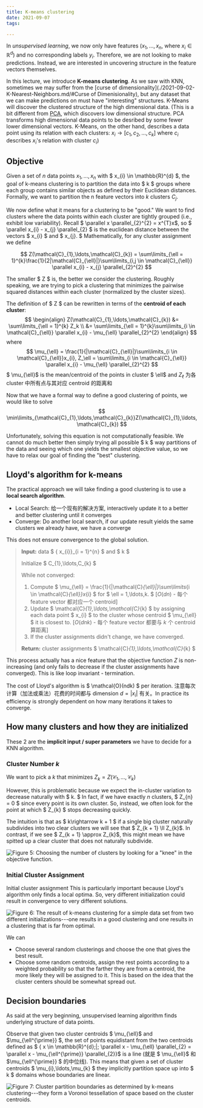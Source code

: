 ```yaml
---
title: K-means clustering
date: 2021-09-07
tags:

---
```




In *unsupervised learning*, we now only have features ($x_{1},\ldots,x_{n}$, where $x_{i} \in \mathbb{R}^{d}$) and no corresponding labels $y_{i}$. Therefore, we are not looking to make predictions. Instead, we are  interested in uncovering structure in the feature vectors themselves.

In this lecture, we introduce **K-means clustering**. As we saw with KNN, sometimes we may suffer from the [curse of dimensionality](./2021-09-02-K-Nearest-Neighbors.md/#Curse of Dimenisionality), but any dataset that we can make predictions on must have "interesting" structures.  K-Means will discover the clustered structure of the high dimensional data. (This is a bit different from [PCA](2021-09-09-Principal-Component-Analysis.md), which discovers low dimensional structure. PCA transforms high dimensional data points to be desribed by some fewer lower dimensional vectors. K-Means, on the other hand, describes a data point using its relation with each clusters: $x_i \to [c_1, c_2, \dots, c_k]$ where $c_i$ describes $x_i$'s relation with cluster $c_i$)

## Objective

Given a set of $n$ data points $x_{1},\ldots,x_{n}$ with $ x_{i} \in \mathbb{R}^{d} $,  the goal of k-means clustering is to partition the data into $ k $ groups where each group contains
similar objects as defined by their Euclidean distances. Formally, we want to partition the n feature vectors into $k$ clusters $C_j$. 

We now define what it means for a clustering to be "good." We want to find clusters where the data points within each cluster are tightly grouped (i.e., exhibit low variability). Recall $ \parallel x \parallel_{2}^{2} = x^{T}x$, so $ \parallel x_{i} - x_{j} \parallel_{2} $ is the euclidean distance between the vectors $ x_{i} $ and $ x_{j}. $ Mathematically, for any cluster assignment we define 

$$
Z(\mathcal{C}_{1},\ldots,\mathcal{C}_{k}) = \sum\limits_{\ell = 1}^{k}\frac{1}{2|\mathcal{C}_{\ell}|}\sum\limits_{i,j \in \mathcal{C}_{\ell}} \parallel x_{i} - x_{j} \parallel_{2}^{2}
$$

The smaller $ Z $ is, the better we consider the clustering. Roughly speaking, we are trying to pick a clustering that minimizes the pairwise squared distances within each cluster (normalized by the cluster sizes).

The definition of $ Z $ can be rewritten in terms of the **centroid of each cluster**:
$$
\begin{align}
Z(\mathcal{C}_{1},\ldots,\mathcal{C}_{k}) 
&= \sum\limits_{\ell = 1}^{k} Z_k \\
&= \sum\limits_{\ell = 1}^{k}\sum\limits_{i \in \mathcal{C}_{\ell}} \parallel x_{i} - \mu_{\ell} \parallel_{2}^{2}
\end{align}
$$
where
$$
\mu_{\ell} = \frac{1}{|\mathcal{C}_{\ell}|}\sum\limits_{i \in \mathcal{C}_{\ell}}x_{i},
Z_\ell = \sum\limits_{i \in \mathcal{C}_{\ell}} \parallel x_{i} - \mu_{\ell} \parallel_{2}^{2}
$$
$ \mu_{\ell}$ is the mean/centroid of the points in cluster $ \ell$ and $Z_\ell$ 为各 cluster 中所有点与其对应 centroid 的距离和

Now that we have a formal way to define a good clustering of points, we would like to solve
$$
\min\limits_{\mathcal{C}_{1},\ldots,\mathcal{C}_{k}}Z(\mathcal{C}_{1},\ldots,\mathcal{C}_{k})
$$


Unfortunately, solving this equation is not computationally feasible. We cannot do much better then simply trying all possible $ k $ way partitions of the data and seeing which one yields the smallest objective value, so we have to relax our goal of finding the "best" clustering.

##  Lloyd's algorithm for k-means

The practical approach we will take finding a good clustering is to use a **local search algorithm**. 

- Local Search: 给一个现有的解决方案, interactively update it to a better and better clustering until it converges
- Converge: Do another local search, if our update result yields the same clusters we already have, we have a converge 

This does not ensure convergence to the global solution. 

> **Input:** data $ \{ x_{i}\}_{i = 1}^{n} $ and $ k $
> 
> Initialize $ C_{1},\ldots,C_{k} $
> 
> While not converged:
> 
> 1.  Compute $ \mu_{\ell} = \frac{1}{|\mathcal{C}_{\ell}|}\sum\limits_{i \in \mathcal{C}_{\ell}}x_{i} $ for $ \ell = 1,\ldots,k. $ [$O(dn)$ - 每个 feature vector 都对应一个 centroid]
> 2.  Update $ \mathcal{C}_{1},\ldots,\mathcal{C}_{k} $ by assigning each data point $ x_{i} $ to the cluster whose centroid $ \mu_{\ell} $ it is closest to. [$O(dnk)$ - 每个 feature vector 都要与 $k$ 个 centroid 算距离]
> 3.  If the cluster assignments didn't change, we have converged.
> 
> **Return:** cluster assignments $ \mathcal{C}_{1},\ldots,\mathcal{C}_{k} $

This process actually has a nice feature that the objective function $Z$ is non-increasing (and only fails to decrease if the cluster assignments have converged). This is like loop invariant - termination. 

The cost of Lloyd's algorithm is $ \mathcal{O}(ndk) $ per iteration. 注意每次计算（加法或乘法）花费的时间都与 dimension $d = |x_i|$ 有关。In practice its efficiency is strongly dependent on how many iterations it takes to converge. 

## How many clusters and how they are initialized

These 2 are the **implicit input / super parameters** we have to decide for a KNN algorithm. 

### Cluster Number $k$

We want to pick a $k$ that minimizes $Z_k = Z(\mathcal{C}_{1},\ldots,\mathcal{C}_{k})$

However, this is problematic because we expect the in-cluster variation to decrease naturally with $ k. $ In fact, if we have exactly $n$ clusters, $ Z_{n} = 0 $ since every point is its own cluster. So, instead, we often look for the point at which $ Z_{k} $ stops decreasing quickly. 

The intuition is that as $ k\rightarrow k + 1 $ if a single big cluster naturally subdivides into two clear clusters we will see that $ Z_{k + 1} \ll Z_{k}$. In contrast, if we see $ Z_{k + 1} \approx Z_{k}$, this might mean we have spitted up a clear cluster that does not naturally subdivide.

![Figure 5: Choosing the number of clusters by looking for a "knee" in
the objective function.](https://www.cs.cornell.edu/courses/cs4780/2021fa/lectures/images_new/unsupervised/knee.jpg)

### Initial Cluster Assignment

Initial cluster assignment This is particularly important because Lloyd's algorithm only finds a local optima. So, very different initialization could
result in convergence to very different solutions. 

![Figure 6: The result of k-means clustering for a simple data set from
two different initializations---one results in a good clustering and one
results in a clustering that is far from
optimal.](https://www.cs.cornell.edu/courses/cs4780/2021fa/lectures/images_new/unsupervised/initial.jpg)

We can 

- Choose several random clusterings and choose the one that gives the best result. 
- Choose some random centroids, assign the rest points according to a weighted probability so that the farther they are from a centroid, the more likely they will be assigned to it. This is based on the idea that the cluster centers should be somewhat spread out. 

## Decision boundaries

As said at the very beginning, unsupervised learning algorithm finds underlying structure of data points. 

Observe that given two cluster centroids $ \mu_{\ell}$ and $\mu_{\ell^{\prime}} $, the set of points equidistant from the two centroids defined as $ \{ x \in \mathbb{R}^{d}\;|\; \parallel x - \mu_{\ell} \parallel_{2} = \parallel x - \mu_{\ell^{\prime}} \parallel_{2}\}$ is a line (就是 $ \mu_{\ell}$ 和 $\mu_{\ell^{\prime}} $ 的中位线). This means that given a set of cluster centroids $ \mu_{i},\ldots,\mu_{k} $ they implicitly partition space up into $ k $ domains whose boundaries are linear.

![Figure 7: Cluster partition boundaries as determined by k-means
clustering---they form a Voronoi tessellation of space based on the
cluster centroids.](https://www.cs.cornell.edu/courses/cs4780/2021fa/lectures/images_new/unsupervised/boundaries.jpg)